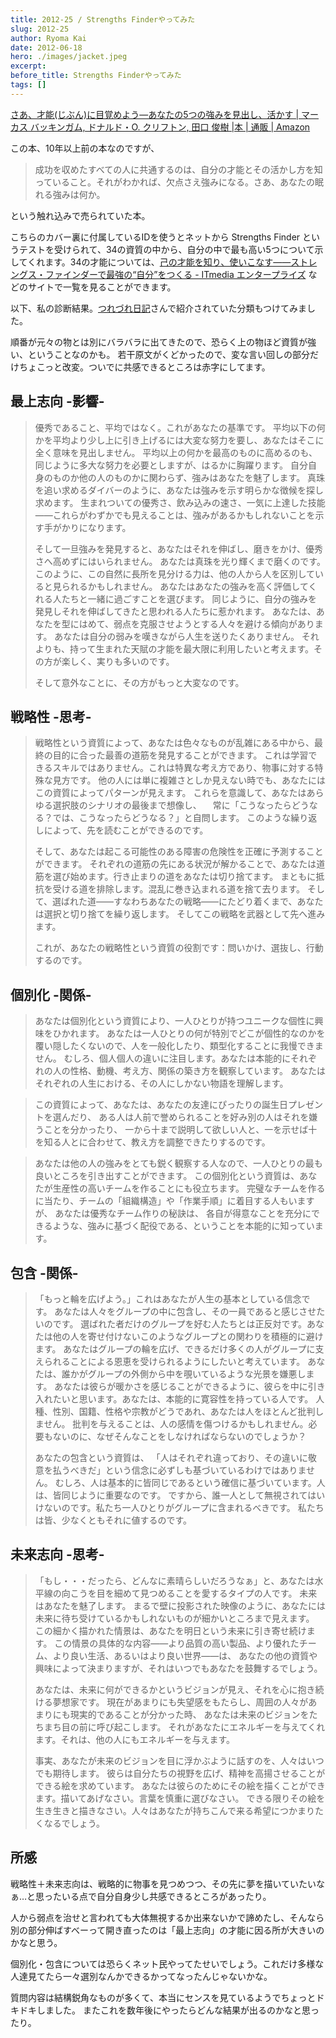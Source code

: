 ```yaml
---
title: 2012-25 / Strengths Finderやってみた
slug: 2012-25
author: Ryoma Kai
date: 2012-06-18
hero: ./images/jacket.jpeg
excerpt: 
before_title: Strengths Finderやってみた
tags: []
---
```


[さあ、才能(じぶん)に目覚めよう―あなたの5つの強みを見出し、活かす | マーカス バッキンガム, ドナルド・O. クリフトン, 田口 俊樹 |本 | 通販 | Amazon](https://www.amazon.co.jp/dp/4532149479)

この本、10年以上前の本なのですが、

> 成功を収めたすべての人に共通するのは、自分の才能とその活かし方を知っていること。それがわかれば、欠点さえ強みになる。さあ、あなたの眠れる強みは何か。

という触れ込みで売られていた本。

こちらのカバー裏に付属しているIDを使うとネットから Strengths Finder というテストを受けられて、34の資質の中から、自分の中で最も高い5つについて示してくれます。34の才能については、[己の才能を知り、使いこなす――ストレングス・ファインダーで最強の“自分”をつくる - ITmedia エンタープライズ](https://www.itmedia.co.jp/bizid/articles/1502/06/news004.html) などのサイトで一覧を見ることができます。


以下、私の診断結果。<a href="http://officesasaki.asablo.jp/blog/2009/03/09/4163139" target="_blank">つれづれ日記</a>さんで紹介されていた分類もつけてみました。


順番が元々の物とは別にバラバラに出てきたので、恐らく上の物ほど資質が強い、ということなのかも。
若干原文がくどかったので、変な言い回しの部分だけちょこっと改変。ついでに共感できるところは赤字にしてます。


## 最上志向 -影響-

> 優秀であること、平均ではなく。これがあなたの基準です。
> 平均以下の何かを平均より少し上に引き上げるには大変な努力を要し、あなたはそこに全く意味を見出しません。
> 平均以上の何かを最高のものに高めるのも、同じように多大な努力を必要としますが、はるかに胸躍ります。
> 自分自身のものか他の人のものかに関わらず、強みはあなたを魅了します。
> 真珠を追い求めるダイバーのように、あなたは強みを示す明らかな徴候を探し求めます。
> 生まれついての優秀さ、飲み込みの速さ、一気に上達した技能
> ――これらがわずかでも見えることは、強みがあるかもしれないことを示す手がかりになります。
> 
> そして一旦強みを発見すると、あなたはそれを伸ばし、磨きをかけ、優秀さへ高めずにはいられません。
> あなたは真珠を光り輝くまで磨くのです。
> このように、この自然に長所を見分ける力は、他の人から人を区別していると見られるかもしれません。
> あなたはあなたの強みを高く評価してくれる人たちと一緒に過ごすことを選びます。
> 同じように、自分の強みを発見しそれを伸ばしてきたと思われる人たちに惹かれます。
> あなたは、あなたを型にはめて、弱点を克服させようとする人々を避ける傾向があります。
> あなたは自分の弱みを嘆きながら人生を送りたくありません。
> それよりも、持って生まれた天賦の才能を最大限に利用したいと考えます。その方が楽しく、実りも多いのです。
> 
> そして意外なことに、その方がもっと大変なのです。

## 戦略性 -思考-

> 戦略性という資質によって、あなたは色々なものが乱雑にある中から、最終の目的に合った最善の道筋を発見することができます。
> これは学習できるスキルではありません。これは特異な考え方であり、物事に対する特殊な見方です。
> 他の人には単に複雑さとしか見えない時でも、あなたにはこの資質によってパターンが見えます。
> これらを意識して、あなたはあらゆる選択肢のシナリオの最後まで想像し、
> 　常に「こうなったらどうなる？では、こうなったらどうなる？」と自問します。
> このような繰り返しによって、先を読むことができるのです。
> 
> そして、あなたは起こる可能性のある障害の危険性を正確に予測することができます。
> それぞれの道筋の先にある状況が解かることで、あなたは道筋を選び始めます。行き止まりの道をあなたは切り捨てます。
> まともに抵抗を受ける道を排除します。混乱に巻き込まれる道を捨て去ります。
> そして、選ばれた道――すなわちあなたの戦略――にたどり着くまで、あなたは選択と切り捨てを繰り返します。
> そしてこの戦略を武器として先へ進みます。
> 
> これが、あなたの戦略性という資質の役割です：問いかけ、選抜し、行動するのです。

## 個別化 -関係-

> あなたは個別化という資質により、一人ひとりが持つユニークな個性に興味をひかれます。
> あなたは一人ひとりの何が特別でどこが個性的なのかを覆い隠したくないので、人を一般化したり、類型化することに我慢できません。
> むしろ、個人個人の違いに注目します。あなたは本能的にそれぞれの人の性格、動機、考え方、関係の築き方を観察しています。
> あなたはそれぞれの人生における、その人にしかない物語を理解します。

> この資質によって、あなたは、あなたの友達にぴったりの誕生日プレゼントを選んだり、
> ある人は人前で誉められることを好み別の人はそれを嫌うことを分かったり、
> 一から十まで説明して欲しい人と、一を示せば十を知る人とに合わせて、教え方を調整できたりするのです。

> あなたは他の人の強みをとても鋭く観察する人なので、一人ひとりの最も良いところを引き出すことができます。
> この個別化という資質は、あなたが生産性の高いチームを作ることにも役立ちます。
> 完璧なチームを作るに当たり、チームの「組織構造」や「作業手順」に着目する人もいますが、
> あなたは優秀なチーム作りの秘訣は、
> 各自が得意なことを充分にできるような、強みに基づく配役である、ということを本能的に知っています。

## 包含 -関係-

> 「もっと輪を広げよう。」これはあなたが人生の基本としている信念です。
> あなたは人々をグループの中に包含し、その一員であると感じさせたいのです。
> 選ばれた者だけのグループを好む人たちとは正反対です。あなたは他の人を寄せ付けないこのようなグループとの関わりを積極的に避けます。
> あなたはグループの輪を広げ、できるだけ多くの人がグループに支えられることによる恩恵を受けられるようにしたいと考えています。
> あなたは、誰かがグループの外側から中を覗いているような光景を嫌悪します。
> あなたは彼らが暖かさを感じることができるように、彼らを中に引き入れたいと思います。あなたは、本能的に寛容性を持っている人です。
> 人種、性別、国籍、性格や宗教がどうであれ、あなたは人をほとんど批判しません。
> 批判を与えることは、人の感情を傷つけるかもしれません。必要もないのに、なぜそんなことをしなければならないのでしょうか？
> 
> あなたの包含という資質は、
> 「人はそれぞれ違っており、その違いに敬意を払うべきだ」という信念に必ずしも基づいているわけではありません。
> むしろ、人は基本的に皆同じであるという確信に基づいています。人は、皆同じように重要なのです。
> ですから、誰一人として無視されてはいけないのです。私たち一人ひとりがグループに含まれるべきです。
> 私たちは皆、少なくともそれに値するのです。

## 未来志向 -思考-

> 「もし・・・だったら、どんなに素晴らしいだろうなぁ」と、あなたは水平線の向こうを目を細めて見つめることを愛するタイプの人です。
> 未来はあなたを魅了します。
> まるで壁に投影された映像のように、あなたには未来に待ち受けているかもしれないものが細かいところまで見えます。
> この細かく描かれた情景は、あなたを明日という未来に引き寄せ続けます。
> この情景の具体的な内容――より品質の高い製品、より優れたチーム、より良い生活、あるいはより良い世界――は、
> あなたの他の資質や興味によって決まりますが、それはいつでもあなたを鼓舞するでしょう。
> 
> あなたは、未来に何ができるかというビジョンが見え、それを心に抱き続ける夢想家です。
> 現在があまりにも失望感をもたらし、周囲の人々があまりにも現実的であることが分かった時、
> あなたは未来のビジョンをたちまち目の前に呼び起こします。
> それがあなたにエネルギーを与えてくれます。それは、他の人にもエネルギーを与えます。
> 
> 事実、あなたが未来のビジョンを目に浮かぶように話すのを、人々はいつでも期待します。
> 彼らは自分たちの視野を広げ、精神を高揚させることができる絵を求めています。
> あなたは彼らのためにその絵を描くことができます。描いてあげなさい。言葉を慎重に選びなさい。
> できる限りその絵を生き生きと描きなさい。人々はあなたが持ちこんで来る希望につかまりたくなるでしょう。

## 所感

戦略性＋未来志向は、戦略的に物事を見つめつつ、その先に夢を描いていたいなぁ…と思ったいる点で自分自身少し共感できるところがあったり。

人から弱点を治せと言われても大体無視するか出来ないかで諦めたし、そんなら別の部分伸ばすべーって開き直ったのは「最上志向」の才能に因る所が大きいのかなと思う。

個別化・包含については恐らくネット民やってたせいでしょう。これだけ多様な人達見てたら一々選別なんかできるかってなったんじゃないかな。

質問内容は結構鋭角なものが多くて、本当にセンスを見ているようでちょっとドキドキしました。
またこれを数年後にやったらどんな結果が出るのかなと思ったり。
